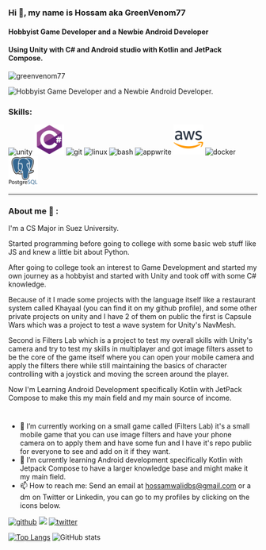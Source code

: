 ### Hi 👋, my name is Hossam aka GreenVenom77
#### Hobbyist Game Developer and a Newbie Android Developer 
#### Using Unity with C# and Android studio with Kotlin and JetPack Compose.

<p align="left"> <img src="https://komarev.com/ghpvc/?username=greenvenom77&label=Profile%20views&color=0e75b6&style=flat" alt="greenvenom77"/> </p>

![Hobbyist Game Developer and a Newbie Android Developer.](https://media.licdn.com/dms/image/D4D16AQEBSFSvjYTEDQ/profile-displaybackgroundimage-shrink_350_1400/0/1707428114599?e=1712793600&v=beta&t=yg_6P17vAuRyoYEk9wjzsTnWlCn1Sr6KBC6_RtD4gVc)

### Skills:
<img src="https://cdn.jsdelivr.net/gh/devicons/devicon@latest/icons/unity/unity-original.svg" alt="unity" width="60" height="60"/> <img src="https://raw.githubusercontent.com/devicons/devicon/master/icons/csharp/csharp-original.svg" alt="csharp" width="60" height="60"/> <img src="https://www.vectorlogo.zone/logos/git-scm/git-scm-icon.svg" alt="git" width="60" height="60"/> <img src="https://www.svgrepo.com/show/439174/gnu-linux.svg" alt="linux" width="60" height="60"/> <img src="https://www.svgrepo.com/show/388730/terminal.svg" alt="bash" width="60" height="60"> <img src='https://www.vectorlogo.zone/logos/appwriteio/appwriteio-icon.svg' alt='appwrite' width='60' height='60'/> <img src="https://raw.githubusercontent.com/devicons/devicon/master/icons/amazonwebservices/amazonwebservices-original-wordmark.svg" alt="aws" width="60" height="60"/>  <img src="https://www.svgrepo.com/show/439145/docker.svg" alt="docker" width="60" height="60"/> <img src="https://raw.githubusercontent.com/devicons/devicon/master/icons/postgresql/postgresql-original-wordmark.svg" alt="postgresql" width="60" height="60"/> 

---

### About me :thinking: :

I'm a CS Major in Suez University.

Started programming before going to college with some basic web stuff like JS and knew a little bit about Python.

After going to college took an interest to Game Development and started my own journey as a hobbyist and started with Unity and took off with some C# knowledge.

Because of it I made some projects with the language itself like a restaurant system called Khayaal (you can find it on my github profile),
and some other private projects on unity and I have 2 of them on public the first is Capsule Wars which was a project to test a wave system for Unity's NavMesh.

Second is Filters Lab which is a project to test my overall skills with Unity's camera and try to test my skills in multiplayer and got image filters asset to be the core of the game itself where you can open your mobile camera and apply the filters there while still maintaining the basics of character controlling with a joystick and moving the screen around the player.

Now I'm Learning Android Development specifically Kotlin with JetPack Compose to make this my main field and my main source of income.

#

- 🔭 I’m currently working on a small game called (Filters Lab) it's a small mobile game that you can use image filters and have your phone camera on to apply them and have some fun and I have it's repo public for everyone to see and add on it if they want. 
- 🌱 I’m currently learning Android development specifically Kotlin with Jetpack Compose to have a larger knowledge base and might make it my main field. 
- 📫 How to reach me: Send an email at hossamwalidbs@gmail.com or a dm on Twitter or Linkedin, you can go to my profiles by clicking on the icons below. 


[<img src='https://i1.wp.com/www.afp548.com/wp-content/uploads/2014/08/GitHub.png?fit=1024%2C1024&ssl=1' alt='github' height='40'>](https://github.com/GreenVenom77)  [<img src='https://www.svgrepo.com/show/448234/linkedin.svg' height='40'>](https://www.linkedin.com/in/gv-hossamwalid/)  [<img src='https://www.svgrepo.com/show/452123/twitter.svg' alt='twitter' height='40'>](https://twitter.com/@GreenVenom77)  

[![Top Langs](https://github-readme-stats.vercel.app/api/top-langs/?username=GreenVenom77&theme=tokyonight)](https://github.com/anuraghazra/github-readme-stats) ![GitHub stats](https://github-readme-stats.vercel.app/api?username=GreenVenom77&show_icons=true&theme=tokyonight&count_private=true)  
